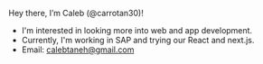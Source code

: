 Hey there, I’m Caleb (@carrotan30)! 
- I'm interested in looking more into web and app development.
- Currently, I'm working in SAP and trying our React and next.js. 
- Email: calebtaneh@gmail.com

<!---
carrotan30/carrotan30 is a ✨ special ✨ repository because its `README.md` (this file) appears on your GitHub profile.
You can click the Preview link to take a look at your changes.
--->
